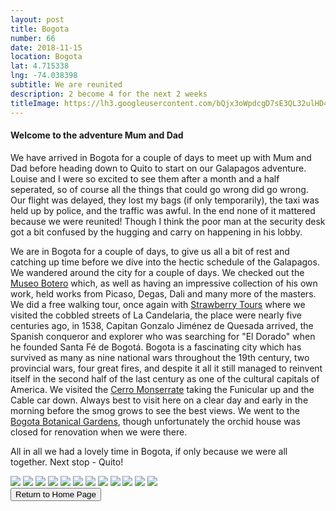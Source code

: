```yaml
---
layout: post
title: Bogota
number: 66
date: 2018-11-15
location: Bogota
lat: 4.715338
lng: -74.038398
subtitle: We are reunited
description: 2 become 4 for the next 2 weeks
titleImage: https://lh3.googleusercontent.com/bQjx3oWpdcgD7sE3QL32ulHD4Io0kQNGlJ4UphFJQmubGtBTJEkZAbzBwAMDLxHChq9hvexIWiaPZO7fdr_ZC0jFHpVW5zoMP6jeEuyjM79BKjp3Zn8Xm_AeM0QKAoRtUbI9KRZX8d0=w2400
---
```


<h4>Welcome to the adventure Mum and Dad</h4>

We have arrived in Bogota for a couple of days to meet up with Mum and Dad before heading down to Quito to start on our Galapagos adventure.
Louise and I were so excited to see them after a month and a half seperated, so of course all the things that could go wrong did go wrong. Our flight was delayed, they lost my bags (if only temporarily), the taxi was held up by police, and the traffic was awful. In the end none of it mattered because we were reunited! Though I think the poor man at the security desk got a bit confused by the hugging and carry on happening in his lobby.

We are in Bogota for a couple of days, to give us all a bit of rest and catching up time before we dive into the hectic schedule of the Galapagos. 
We wandered around the city for a couple of days. We checked out the <a target="_blank" href="http://www.banrepcultural.org/bogota/museo-botero">Museo Botero</a> which, as well as having an impressive collection of his own work, held works from Picaso, Degas, Dali and many more of the masters. 
We did a free walking tour, once again with <a target="_blank" href="https://strawberrytours.com/bogota/tours/free-historical-centre-tour">Strawberry Tours</a> where we visited the cobbled streets of La Candelaria, the place were nearly five centuries ago, in 1538, Capitan Gonzalo Jiménez de Quesada arrived, the Spanish conqueror and explorer who was searching for "El Dorado" when he founded Santa Fé de Bogotá. Bogota is a fascinating city which has survived as many as nine national wars throughout the 19th century, two provincial wars, four great fires, and despite it all it still managed to reinvent itself in the second half of the last century as one of the cultural capitals of America.
We visited the <a target="_blank" href="http://www.cerromonserrate.com/en/#">Cerro Monserrate</a> taking the Funicular up and the Cable car down. Always best to visit here on a clear day and early in the morning before the smog grows to see the best views. 
We went to the <a target="_blank" href="http://www.jbb.gov.co/">Bogota Botanical Gardens</a>, though unfortunately the orchid house was closed for renovation when we were there. 

All in all we had a lovely time in Bogota, if only because we were all together. Next stop - Quito!

<img src="https://lh3.googleusercontent.com/ZKOBxuzv94MwC9_T763t7HDaQV5lriRFKPF_nLuZNcYysLUXUH-WS7xYX-0KgbjVnm6CTwFA79BDbKY4r1uUg_Kcnjw0FKYTwXmVtv2KcPO-l95i-BLIB-QYNLqOv1JOPiTTlxsZUfQ=w2400" class="image1">
<img src="https://lh3.googleusercontent.com/qQnc7zoAUVdimvXB7zEDbUAWYVNVTkYNjmh_RelWaMwU-EGBfdcK_fTrZfcnG26FqqN1tcSNLJqNDb0f4xog0_S6WZVGbfy804t5jEAg_bAt11-Zlc7EhNtV4VtFOndpiMA5rWBCWjU=w2400" class="image1">
<img src="https://lh3.googleusercontent.com/eXQZG1o5oL2g3fCBQzOH6EX-Uel1NsgX8DI9aAN02RjijRp8G0DaLpXWarYn33dQmk9_Y6Wymw70VsU4GSrde9A5iqbXt7_-8HtyIMTHUHv3bAuMjzV3RQ-GtlJhk9HwXsTvooMLzAo=w2400" class="image1">
<img src="https://lh3.googleusercontent.com/KUamFKOptjeFZrDEHD9_OBMgj7cEmuP1dnmpofKJpgyMAtPUYHaQGogFmQ8BSVau5DzSRg0SI1j-5LkL2RjEzQO27kwOaO7qyNM3_rHPabJjjwz4XBDYDIG7YRyY0BXytCdRABnRBwA=w2400" class="image1">
<img src="https://lh3.googleusercontent.com/dp-ctoAAUhfszM8MJMzdH1bbfMWnH4YYo0e-iyBk_G8yjhNmwXgIboML8Kr7ZcbHaeS6Fyd-fzjIDxAhuAPA6_LXlr2fHqbQB93cf497KW5Kth-jItTJQEbw3d3CWNgAWKv-7WQoWA0=w2400" class="image1">
<img src="https://lh3.googleusercontent.com/ygPMQNwPxJcUrwSizp_0OByPe-xwuKQg6AT2kNBnq7WexSQkQ82gQMBvpt5eWTqWmnkAXxBziIge_nkoTXkKzUz7IJHcJj2y-uTFHqPrIodo34Q_N679LOnp4B0wSD1YIc4Royuxnoc=w2400" class="image1">
<img src="https://lh3.googleusercontent.com/NWpG6iDxfBegzKVY2Dc9CauhwTi3tJqjoKqZpT47Ebr3Me3UNTpEh9GAEBj95AJkjcI7-c1YbYNxEDQH9zSJmOcemoTwTQifi9A91-oTiXDP0E2iiIPz0NddmkDjJbNu_v_lAIky5N0=w2400" class="image1">
<img src="https://lh3.googleusercontent.com/xrwGKNfNbYm-EZB6DswR_eStEHQf4GmInKdy-LlFk8CS4V_yYmCLqgaCKxQDuoMi-BLaxsYxoEPanNSMLOM8TLeyk9lSnkUP6KJX3fqM8az74mhn79r5GprydA8zcZ2oBjRZ68Tzwi0=w2400" class="image1">
<img src="https://lh3.googleusercontent.com/EY-ALviDjQPZHrQMVeWhqg_l7zMhe_7BKZ5_BUesGa-KJr5MHw8bQuxaT6WxZsjmSOd989ZBrEplt3Rgfta2FVVQX_HuHph8vG9yurx3pMugMWbLXwWDf6Mgd8sqtZU9t3nortJ9Nhc=w2400" class="image1">
<img src="https://lh3.googleusercontent.com/fF1Y-nkHUjuX951YcrvjMFBeArSbFQtZOL9ZkZn_VseQqy0sxFf4gKPT1blf4Oue3T92hZNdokbm8XKjkC_PHp7GZ2eDVVs1ycnS5xTOBF-HYes4gVP2FvweH4Xg-p6HhbFLxAN6hp4=w2400" class="image1">
<img src="https://lh3.googleusercontent.com/MC52qNLGYPg2jZkK0Je35QhMDowZbHQ9bJBc9hvx8QERhxXDV-V2PhMMxE1ooCBv_q8RVVqHIFYyugGq6sConXgEGOocvUekj5JL2F39oF33IoSr5ujhLrW0JNvSKAYDnL3zdIXavkM=w2400" class="image1">
<img src="https://lh3.googleusercontent.com/7aqoD66N9MJoKLFLI9vzgnfAXlZyN9ElIge5B2WIpAtCAz0rmkZuAME39RdIw89SyNnxe96nJcoxsdL7T05pEujc3QETTsAtjEQ001wi6_M503nK0U4nznAe1Ys6GPTT6MArVOSAIi8=w2400" class="image1">

<div class="wrapper">
  <input type="button" class="button" value="Return to Home Page" onclick="self.close()">
</div>
